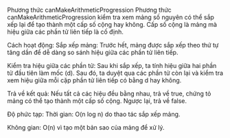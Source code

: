 Phương thức canMakeArithmeticProgression
Phương thức canMakeArithmeticProgression kiểm tra xem mảng số nguyên có thể sắp xếp lại để tạo thành một cấp số cộng hay không. Cấp số cộng là mảng mà hiệu giữa các phần tử liên tiếp là cố định.

Cách hoạt động:
Sắp xếp mảng: Trước hết, mảng được sắp xếp theo thứ tự tăng dần để dễ dàng so sánh hiệu giữa các phần tử liên tiếp.

Kiểm tra hiệu giữa các phần tử: Sau khi sắp xếp, ta tính hiệu giữa hai phần tử đầu tiên làm mốc (d). Sau đó, ta duyệt qua các phần tử còn lại và kiểm tra xem hiệu giữa mỗi cặp phần tử liên tiếp có bằng d hay không.

Trả về kết quả: Nếu tất cả các hiệu đều bằng nhau, trả về true, chứng tỏ mảng có thể tạo thành một cấp số cộng. Ngược lại, trả về false.

Độ phức tạp:
Thời gian: O(n log n) do thao tác sắp xếp mảng.

Không gian: O(n) vì tạo một bản sao của mảng để xử lý.

